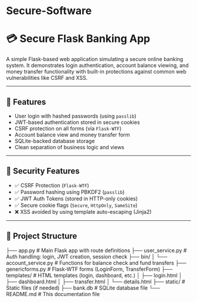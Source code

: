 # Secure-Software
# 💳 Secure Flask Banking App

A simple Flask-based web application simulating a secure online banking system. It demonstrates login authentication, account balance viewing, and money transfer functionality with built-in protections against common web vulnerabilities like CSRF and XSS.

---

## 🔧 Features

- User login with hashed passwords (using `passlib`)
- JWT-based authentication stored in secure cookies
- CSRF protection on all forms (via `Flask-WTF`)
- Account balance view and money transfer form
- SQLite-backed database storage
- Clean separation of business logic and views

---

## 🔐 Security Features

- ✅ CSRF Protection (`Flask-WTF`)
- ✅ Password hashing using PBKDF2 (`passlib`)
- ✅ JWT Auth Tokens (stored in HTTP-only cookies)
- ✅ Secure cookie flags (`Secure`, `HttpOnly`, `SameSite`)
- ❌ XSS avoided by using template auto-escaping (Jinja2)

---

## 📂 Project Structure

├── app.py # Main Flask app with route definitions
├── user_service.py # Auth handling: login, JWT creation, session check
├── bin/
│ └── account_service.py # Functions for balance check and fund transfers
├── genericforms.py # Flask-WTF forms (LoginForm, TransferForm)
├── templates/ # HTML templates (login, dashboard, etc.)
│ ├── login.html
│ ├── dashboard.html
│ ├── transfer.html
│ └── details.html
├── static/ # Static files (if needed)
├── bank.db # SQLite database file
└── README.md # This documentation file
